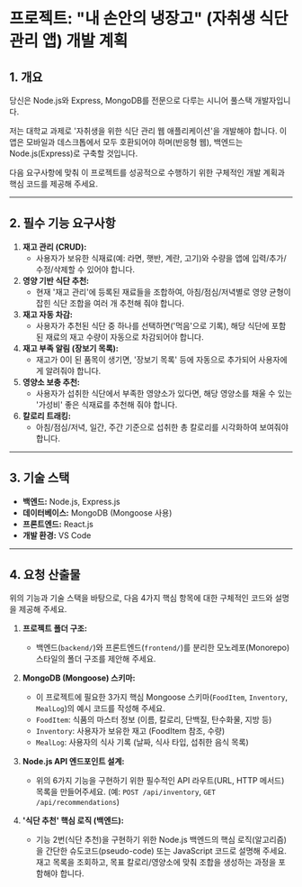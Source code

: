 # 프로젝트: "내 손안의 냉장고" (자취생 식단 관리 앱) 개발 계획

## 1. 개요

당신은 Node.js와 Express, MongoDB를 전문으로 다루는 시니어 풀스택 개발자입니다.

저는 대학교 과제로 '자취생을 위한 식단 관리 웹 애플리케이션'을 개발해야 합니다. 이 앱은 모바일과 데스크톱에서 모두 호환되어야 하며(반응형 웹), 백엔드는 Node.js(Express)로 구축할 것입니다.

다음 요구사항에 맞춰 이 프로젝트를 성공적으로 수행하기 위한 구체적인 개발 계획과 핵심 코드를 제공해 주세요.

---

## 2. 필수 기능 요구사항

1.  **재고 관리 (CRUD):**
    * 사용자가 보유한 식재료(예: 라면, 햇반, 계란, 고기)와 수량을 앱에 입력/추가/수정/삭제할 수 있어야 합니다.
2.  **영양 기반 식단 추천:**
    * 현재 '재고 관리'에 등록된 재료들을 조합하여, 아침/점심/저녁별로 영양 균형이 잡힌 식단 조합을 여러 개 추천해 줘야 합니다.
3.  **재고 자동 차감:**
    * 사용자가 추천된 식단 중 하나를 선택하면('먹음'으로 기록), 해당 식단에 포함된 재료의 재고 수량이 자동으로 차감되어야 합니다.
4.  **재고 부족 알림 (장보기 목록):**
    * 재고가 0이 된 품목이 생기면, '장보기 목록' 등에 자동으로 추가되어 사용자에게 알려줘야 합니다.
5.  **영양소 보충 추천:**
    * 사용자가 섭취한 식단에서 부족한 영양소가 있다면, 해당 영양소를 채울 수 있는 '가성비' 좋은 식재료를 추천해 줘야 합니다.
6.  **칼로리 트래킹:**
    * 아침/점심/저녁, 일간, 주간 기준으로 섭취한 총 칼로리를 시각화하여 보여줘야 합니다.

---

## 3. 기술 스택

* **백엔드:** Node.js, Express.js
* **데이터베이스:** MongoDB (Mongoose 사용)
* **프론트엔드:** React.js
* **개발 환경:** VS Code

---

## 4. 요청 산출물

위의 기능과 기술 스택을 바탕으로, 다음 4가지 핵심 항목에 대한 구체적인 코드와 설명을 제공해 주세요.

1.  **프로젝트 폴더 구조:**
    * 백엔드(`backend/`)와 프론트엔드(`frontend/`)를 분리한 모노레포(Monorepo) 스타일의 폴더 구조를 제안해 주세요.

2.  **MongoDB (Mongoose) 스키마:**
    * 이 프로젝트에 필요한 3가지 핵심 Mongoose 스키마(`FoodItem`, `Inventory`, `MealLog`)의 예시 코드를 작성해 주세요.
    * `FoodItem`: 식품의 마스터 정보 (이름, 칼로리, 단백질, 탄수화물, 지방 등)
    * `Inventory`: 사용자가 보유한 재고 (FoodItem 참조, 수량)
    * `MealLog`: 사용자의 식사 기록 (날짜, 식사 타입, 섭취한 음식 목록)

3.  **Node.js API 엔드포인트 설계:**
    * 위의 6가지 기능을 구현하기 위한 필수적인 API 라우트(URL, HTTP 메서드) 목록을 만들어주세요. (예: `POST /api/inventory`, `GET /api/recommendations`)

4.  **'식단 추천' 핵심 로직 (백엔드):**
    * 기능 2번(식단 추천)을 구현하기 위한 Node.js 백엔드의 핵심 로직(알고리즘)을 간단한 슈도코드(pseudo-code) 또는 JavaScript 코드로 설명해 주세요. 재고 목록을 조회하고, 목표 칼로리/영양소에 맞춰 조합을 생성하는 과정을 포함해야 합니다.